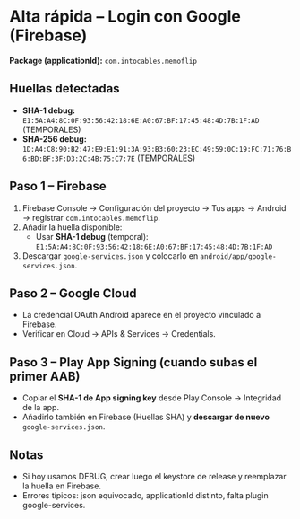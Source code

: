 # Alta rápida – Login con Google (Firebase)

**Package (applicationId):** `com.intocables.memoflip`

## Huellas detectadas
- **SHA-1 debug:** `E1:5A:A4:8C:0F:93:56:42:18:6E:A0:67:BF:17:45:48:4D:7B:1F:AD` (TEMPORALES)
- **SHA-256 debug:** `1D:A4:C8:90:B2:47:E9:E1:91:3A:93:B3:60:23:EC:49:59:0C:19:FC:71:76:B6:BD:BF:3F:D3:2C:4B:75:C7:7E` (TEMPORALES)

## Paso 1 – Firebase
1) Firebase Console → Configuración del proyecto → Tus apps → Android → registrar `com.intocables.memoflip`.
2) Añadir la huella disponible:
   - Usar **SHA-1 debug** (temporal): `E1:5A:A4:8C:0F:93:56:42:18:6E:A0:67:BF:17:45:48:4D:7B:1F:AD`
3) Descargar `google-services.json` y colocarlo en `android/app/google-services.json`.

## Paso 2 – Google Cloud
- La credencial OAuth Android aparece en el proyecto vinculado a Firebase.
- Verificar en Cloud → APIs & Services → Credentials.

## Paso 3 – Play App Signing (cuando subas el primer AAB)
- Copiar el **SHA-1 de App signing key** desde Play Console → Integridad de la app.
- Añadirlo también en Firebase (Huellas SHA) y **descargar de nuevo** `google-services.json`.

## Notas
- Si hoy usamos DEBUG, crear luego el keystore de release y reemplazar la huella en Firebase.
- Errores típicos: json equivocado, applicationId distinto, falta plugin google-services.